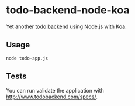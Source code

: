 # todo-backend-node-koa

Yet another [todo backend](http://todobackend.com) using Node.js with [Koa](https://koajs.com/).

## Usage

```
node todo-app.js
```

## Tests

You can run validate the application with http://www.todobackend.com/specs/.